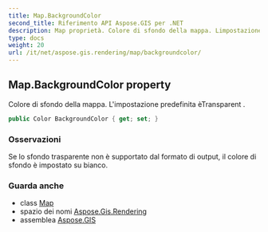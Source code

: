 ```yaml
---
title: Map.BackgroundColor
second_title: Riferimento API Aspose.GIS per .NET
description: Map proprietà. Colore di sfondo della mappa. Limpostazione predefinita èTransparent .
type: docs
weight: 20
url: /it/net/aspose.gis.rendering/map/backgroundcolor/
---
```

## Map.BackgroundColor property

Colore di sfondo della mappa. L'impostazione predefinita èTransparent .

```csharp
public Color BackgroundColor { get; set; }
```

### Osservazioni

Se lo sfondo trasparente non è supportato dal formato di output, il colore di sfondo è impostato su bianco.

### Guarda anche

* class [Map](../)
* spazio dei nomi [Aspose.Gis.Rendering](../../map/)
* assemblea [Aspose.GIS](../../../)


